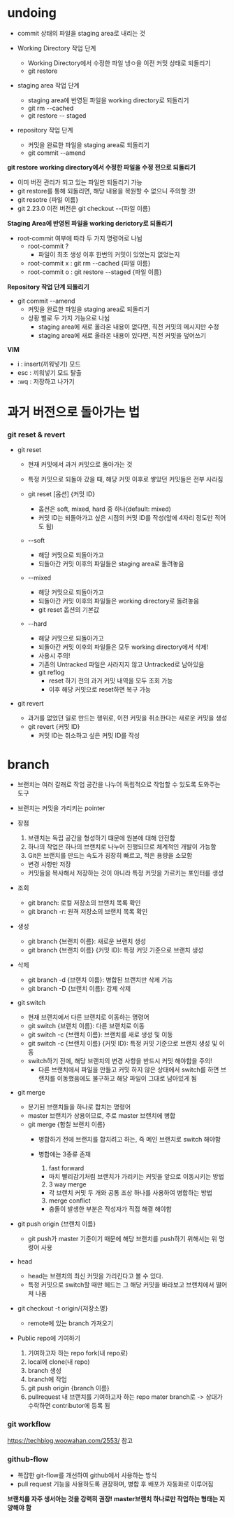 # **undoing**
- commit 상태의 파일을 staging area로 내리는 것

- Working Directory 작업 단계
  - Working Directory에서 수정한 파일 냉ㅇ을 이전 커밋 상태로 되돌리기
  - git restore

- staging area 작업 단계
  - staging area에 반영된 파일을 working directory로 되돌리기
  - git rm --cached
  - git restore -- staged

- repository 작업 단계
  - 커밋을 완료한 파일을 staging area로 되돌리기
  - git commit --amend

**git restore**
  **working directory에서 수정한 파일을 수정 전으로 되돌리기**
  - 이미 버전 관리가 되고 있는 파일만 되돌리기 가능
  - git restore를 통해 되돌리면, 해당 내용을 복원할 수 없으니 주의할 것!
  - git resotre {파일 이름}
  - git 2.23.0 이전 버전은 git checkout --{파일 이름}
  
  **Staging Area에 반영된 파일을 working derictory로 되돌리기**
  - root-commit 여부에 따라 두 가지 명령어로 나뉨
    - root-commit ?
      - 파일이 최초 생성 이후 한번의 커밋이 있었는지 없었는지
    - root-commit x : git rm --cached {파일 이름}
    - root-commit o : git restore --staged {파일 이름}

  **Repository 작업 단계 되돌리기**
  - git commit --amend
    - 커밋을 완료한 파일을 staging area로 되돌리기
    - 상황 별로 두 가지 기능으로 나뉨
      - staging area에 새로 올라온 내용이 없다면, 직전 커밋의 메시지만 수정
      - staging area에 새로 올라온 내용이 있다면, 직전 커밋을 덮어쓰기

**VIM**
- i : insert(끼워넣기) 모드
- esc : 끼워넣기 모드 탈출
- :wq : 저장하고 나가기



# **과거 버전으로 돌아가는 법**

### **git reset & revert**

- git reset
  - 현재 커밋에서 과거 커밋으로 돌아가는 것
  - 특정 커밋으로 되돌아 갔을 때, 해당 커밋 이후로 쌓았던 커밋들은 전부 사라짐
  - git reset [옵션] {커밋 ID}
    - 옵션은 soft, mixed, hard 중 하나(default: mixed)
    - 커밋 ID는 되돌아가고 싶은 시점의 커밋 ID를 작성(앞에 4자리 정도만 적어도 됨)

  - --soft
    - 해당 커밋으로 되돌아가고
    - 되돌아간 커밋 이후의 파일들은 staging area로 돌려놓음
  
  - --mixed
    - 해당 커밋으로 되돌아가고
    - 되돌아간 커밋 이후의 파일들은 working directory로 돌려놓음
    - git reset 옵션의 기본값
  
  - --hard
    - 해당 커밋으로 되돌아가고
    - 되돌아간 커밋 이후의 파일들은 모두 working directory에서 삭제!
    - 사용시 주의!
    - 기존의 Untracked 파일은 사라지지 않고 Untracked로 남아있음
    - git reflog
      - reset 하기 전의 과거 커밋 내역을 모두 조회 가능
      - 이후 해당 커밋으로 reset하면 복구 가능

- git revert
  - 과거를 없었던 일로 만드는 행위로, 이전 커밋을 취소한다는 새로운 커밋을 생성
  - git revert {커밋 ID}
    - 커밋 ID는 취소하고 싶은 커밋 ID를 작성



# **branch**
- 브랜치는 여러 갈래로 작업 공간을 나누어 독립적으로 작업할 수 있도록 도와주는 도구
- 브랜치는 커밋을 가리키는 pointer

- 장점
  1. 브랜치는 독립 공간을 형성하기 떄문에 원본에 대해 안전함
  2. 하나의 작업은 하나의 브랜치로 나누어 진행되므로 체계적인 개발이 가능함
  3. Git은 브랜치를 만드는 속도가 굉장히 빠르고, 적은 용량을 소모함
    - 변경 사항만 저장
    - 커밋들을 복사해서 저장하는 것이 아니라 특정 커밋을 가르키는 포인터를 생성

- 조회
  - git branch: 로컬 저장소의 브랜치 목록 확인
  - git branch -r: 원격 저장소의 브랜치 목록 확인

- 생성
  - git branch {브랜치 이름}: 새로운 브랜치 생성
  - git branch {브랜치 이름} {커밋 ID}: 특정 커밋 기준으로 브랜치 생성

- 삭제
  - git branch -d {브랜치 이름}: 병합된 브랜치만 삭제 가능
  - git branch -D {브랜치 이름}: 강제 삭제

- git switch
  - 현재 브랜치에서 다른 브랜치로 이동하는 명령어
  - git switch {브랜치 이름}: 다른 브랜치로 이동
  - git switch -c {브랜치 이름}: 브랜치를 새로 생성 및 이동
  - git switch -c {브랜치 이름} {커밋 ID}: 특정 커밋 기준으로 브랜치 생성 및 이동
  - switch하기 전에, 해당 브랜치의 변경 사항을 반드시 커밋 해야함을 주의!
    - 다른 브랜치에서 파일을 만들고 커밋 하지 않은 상태에서 switch를 하면
      브랜치를 이동했음에도 불구하고 해당 파일이 그대로 남아있게 됨

- git merge
  - 분기된 브랜치들을 하나로 합치는 명령어
  - master 브랜치가 상용이므로, 주로 master 브랜치에 병합
  - git merge {합칠 브랜치 이름}
    - 병합하기 전에 브랜치를 합치려고 하는, 즉 메인 브랜치로 switch 해야함
    - 병합에는 3종류 존재
      1. fast forward
        - 마치 빨리감기처럼 브랜치가 가리키는 커밋을 앞으로 이동시키는 방법

      2. 3 way merge
        - 각 브랜치 커밋 두 개와 공통 조상 하나를 사용하여 병합하는 방법
      
      3. merge conflict
        - 충돌이 발생한 부분은 작성자가 직접 해결 해야함

- git push origin {브랜치 이름}
  - git push가 master 기준이기 때문에 해당 브랜치를 push하기 위해서는 위 명령어 사용

- head
  - head는 브랜치의 최신 커밋을 가리킨다고 볼 수 있다.
  - 특정 커밋으로 switch할 때만 헤드는 그 해당 커밋을 바라보고 브랜치에서 떨어져 나옴

- git checkout -t origin/{저장소명}
  - remote에 있는 branch 가져오기

- Public repo에 기여하기
  1. 기여하고자 하는 repo fork(내 repo로)
  2. local에 clone(내 repo)
  3. branch 생성
  4. branch에 작업
  5. git push origin {branch 이름}
  6. pullrequest 내 브랜치를 기여하고자 하는 repo mater branch로
  -> 상대가 수락하면 contributor에 등록 됨

### git workflow
https://techblog.woowahan.com/2553/
참고

### github-flow
  - 복잡한 git-flow를 개선하여 github에서 사용하는 방식
  - pull request 기능을 사용하도록 권장하며, 병합 후 배포가 자동화로 이루어짐

**브랜치를 자주 생서아는 것을 강력히 권장!**
**master브랜치 하나로만 작업하는 형태는 지양해야 함**
